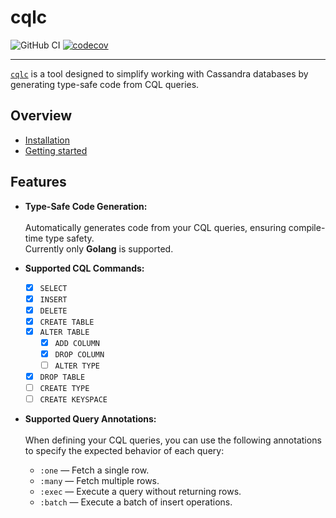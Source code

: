# cqlc

![GitHub CI](https://github.com/razcoen/cqlc/actions/workflows/go.yaml/badge.svg) [![codecov](https://codecov.io/gh/razcoen/cqlc/graph/badge.svg?token=RCKM4XXK1I)](https://codecov.io/gh/razcoen/cqlc)

---

[`cqlc`](https://github.com/razcoen/cqlc) is a tool designed to simplify working with Cassandra databases by generating type-safe code from CQL queries.

## Overview

- [Installation](https://razcoen.github.io/cqlc/usage/installation)
- [Getting started](https://razcoen.github.io/cqlc/usage/getting-started)

## Features

- **Type-Safe Code Generation:**
  <br><br> Automatically generates code from your CQL queries, ensuring compile-time type safety.
  <br> Currently only **Golang** is supported.

- **Supported CQL Commands:**
  - [x] `SELECT`
  - [x] `INSERT`
  - [x] `DELETE`
  - [x] `CREATE TABLE`
  - [x] `ALTER TABLE`
    - [x] `ADD COLUMN`
    - [x] `DROP COLUMN`
    - [ ] `ALTER TYPE`
  - [x] `DROP TABLE`
  - [ ] `CREATE TYPE`
  - [ ] `CREATE KEYSPACE`

- **Supported Query Annotations:**
  <br><br> When defining your CQL queries, you can use the following annotations to specify the expected behavior of each query:
  - `:one` — Fetch a single row.
  - `:many` — Fetch multiple rows.
  - `:exec` — Execute a query without returning rows.
  - `:batch` — Execute a batch of insert operations.
